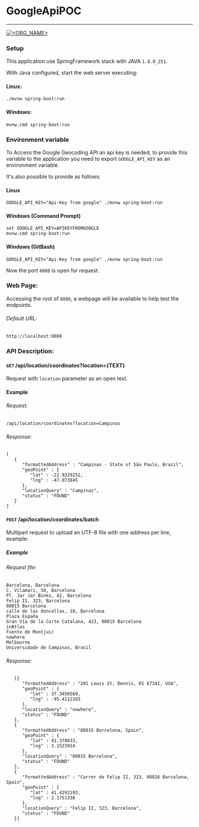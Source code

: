 # GoogleApiPOC
_______
[![<ORG_NAME>](https://circleci.com/gh/renatoferreira656/GoogleApiPOC.svg?style=svg)](https://app.circleci.com/pipelines/github/renatoferreira656/GoogleApiPOC)

### Setup

This application use SpringFramework stack with JAVA `1.8.0_251`.

With Java configured, start the web server executing:

#### Linux:
```
./mvnw spring-boot:run
```

#### Windows:

```
mvnw.cmd spring-boot:run
```

### Environment variable 

To Access the Google Geocoding API an api key is needed, to provide this variable to the application you need to export 
`GOOGLE_API_KEY` as an environment variable. 

It's also possible to provide as follows:

#### Linux
```
GOOGLE_API_KEY="Api-Key from google" ./mvnw spring-boot:run 
```

#### Windows (Command Prompt)
```
set GOOGLE_API_KEY=APIKEYFROMGOOGLE
mvnw.cmd spring-boot:run
```

#### Windows (GitBash)
```
GOOGLE_API_KEY="Api-Key from google" ./mvnw spring-boot:run 
```


Now the port `8080` is open for request.

### Web Page:

Accessing the root of `8080`, a webpage will be available to help test the endpoints.

###### Default URL:
``` 
http://localhost:8080
```

### API Description:

#### `GET` /api/location/coordinates?location={TEXT}
Request with `location` parameter as an open text.

#### Example
###### Request:
`/api/location/coordinates?location=Campinas`

###### Response:
```
[
   {
      "formattedAddress" : "Campinas - State of São Paulo, Brazil",
      "geoPoint" : {
         "lat" : -22.9329252,
         "lng" : -47.073845
      },
      "locationQuery" : "Campinas",
      "status" : "FOUND"
   }
]
```

#### `POST` /api/location/coordinates/batch
Multipart request to upload an UTF-8 file with one address per line, example:

##### Example
###### Request file:

```
Barcelona, Barcelona
C. Vilamari, 50, Barcelona
Pl. Jar Jar Binks, 42, Barcelona
Felip II, 323, Barcelona
08015 Barcelona
calle de las doncellas, 10, Barcelona
Plaza España
Gran Vía de la Corte Catalana, 423, 08015 Barcelona
inAtlas
Fuente de Montjuic
nowhere
Melbourne
Universidade de Campinas, Brasil
```

###### Response:
```
   [{
      "formattedAddress" : "201 Lewis St, Dennis, KS 67341, USA",
      "geoPoint" : {
         "lat" : 37.3456569,
         "lng" : -95.4112203
      },
      "locationQuery" : "nowhere",
      "status" : "FOUND"
   },
   {
      "formattedAddress" : "08015 Barcelona, Spain",
      "geoPoint" : {
         "lat" : 41.378633,
         "lng" : 2.1523914
      },
      "locationQuery" : "08015 Barcelona",
      "status" : "FOUND"
   },
   {
      "formattedAddress" : "Carrer de Felip II, 323, 08016 Barcelona, Spain",
      "geoPoint" : {
         "lat" : 41.4292193,
         "lng" : 2.1751336
      },
      "locationQuery" : "Felip II, 323, Barcelona",
      "status" : "FOUND"
   }]
```
